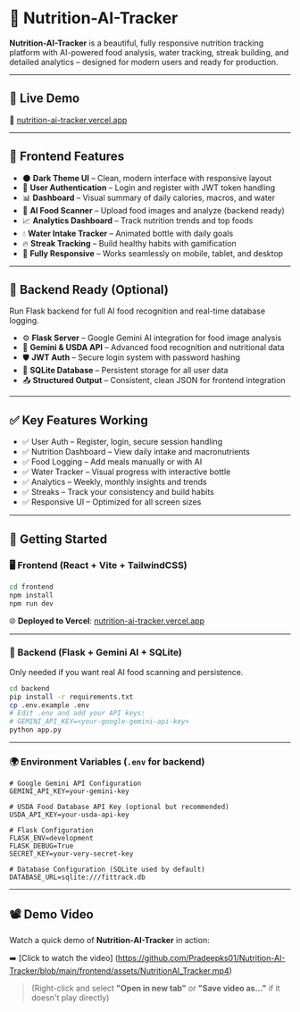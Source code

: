 # 🥗 Nutrition-AI-Tracker

**Nutrition-AI-Tracker** is a beautiful, fully responsive nutrition tracking platform with AI-powered food analysis, water tracking, streak building, and detailed analytics – designed for modern users and ready for production.

---

## 🚀 Live Demo

🔗 [nutrition-ai-tracker.vercel.app](https://nutrition-ai-tracker.vercel.app)

---

## 🎨 Frontend Features

- 🌑 **Dark Theme UI** – Clean, modern interface with responsive layout  
- 🔐 **User Authentication** – Login and register with JWT token handling  
- 📊 **Dashboard** – Visual summary of daily calories, macros, and water  
- 🤖 **AI Food Scanner** – Upload food images and analyze (backend ready)  
- 📈 **Analytics Dashboard** – Track nutrition trends and top foods  
- 💧 **Water Intake Tracker** – Animated bottle with daily goals  
- 🔥 **Streak Tracking** – Build healthy habits with gamification  
- 📱 **Fully Responsive** – Works seamlessly on mobile, tablet, and desktop  

---

## 🧠 Backend Ready (Optional)

Run Flask backend for full AI food recognition and real-time database logging.

- ⚙️ **Flask Server** – Google Gemini AI integration for food image analysis  
- 🧠 **Gemini & USDA API** – Advanced food recognition and nutritional data  
- 🛡️ **JWT Auth** – Secure login system with password hashing  
- 💾 **SQLite Database** – Persistent storage for all user data  
- 📤 **Structured Output** – Consistent, clean JSON for frontend integration  

---

## ✅ Key Features Working

- ✅ User Auth – Register, login, secure session handling  
- ✅ Nutrition Dashboard – View daily intake and      macronutrients  
- ✅ Food Logging – Add meals manually or with AI  
- ✅ Water Tracker – Visual progress with interactive bottle  
- ✅ Analytics – Weekly, monthly insights and trends  
- ✅ Streaks – Track your consistency and build habits  
- ✅ Responsive UI – Optimized for all screen sizes  

---

## 🔧 Getting Started

### 🖥️ Frontend (React + Vite + TailwindCSS)

```bash
cd frontend
npm install
npm run dev
```

🌐 **Deployed to Vercel**: [nutrition-ai-tracker.vercel.app](https://nutrition-ai-tracker.vercel.app)

---

### 🔁 Backend (Flask + Gemini AI + SQLite)

Only needed if you want real AI food scanning and persistence.

```bash
cd backend
pip install -r requirements.txt
cp .env.example .env
# Edit .env and add your API keys:
# GEMINI_API_KEY=<your-google-gemini-api-key>
python app.py
```

---

### 🌍 Environment Variables (`.env` for backend)

```env
# Google Gemini API Configuration
GEMINI_API_KEY=your-gemini-key

# USDA Food Database API Key (optional but recommended)
USDA_API_KEY=your-usda-api-key

# Flask Configuration
FLASK_ENV=development
FLASK_DEBUG=True
SECRET_KEY=your-very-secret-key

# Database Configuration (SQLite used by default)
DATABASE_URL=sqlite:///fittrack.db
```

---

## 📽️ Demo Video

Watch a quick demo of **Nutrition-AI-Tracker** in action:

➡️ [Click to watch the video] (https://github.com/Pradeepks01/Nutrition-AI-Tracker/blob/main/frontend/assets/NutritionAI_Tracker.mp4)

> (Right-click and select **"Open in new tab"** or **"Save video as..."** if it doesn't play directly)

